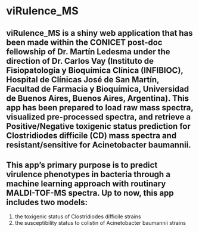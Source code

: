 # viRulence_MS

 ## viRulence_MS is a shiny web application that has been made within the CONICET post-doc fellowship of Dr. Martín Ledesma under the direction of Dr. Carlos Vay (Instituto de Fisiopatología y Bioquímica Clínica (INFIBIOC), Hospital de Clínicas José de San Martín, Facultad de Farmacia y Bioquímica, Universidad de Buenos Aires, Buenos Aires, Argentina). This app has been prepared to load raw mass spectra, visualized pre-processed spectra, and retrieve a Positive/Negative toxigenic status prediction for Clostridiodes difficile (CD) mass spectra and resistant/sensitive for Acinetobacter baumannii. 

## This app’s primary purpose is to predict virulence phenotypes in bacteria through a machine learning approach with routinary MALDI-TOF-MS spectra. Up to now, this app includes two models: 

1. the toxigenic status of Clostridiodes difficile strains  
2. the susceptibility status to colistin of Acinetobacter baumannii strains  
